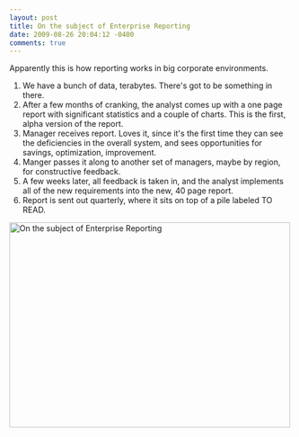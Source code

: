 ```yaml
---
layout: post
title: On the subject of Enterprise Reporting
date: 2009-08-26 20:04:12 -0400
comments: true
---
```


Apparently this is how reporting works in big corporate environments.

1. We have a bunch of data, terabytes. There's got to be something in there.
2. After a few months of cranking, the analyst comes up with a one page report with significant statistics and a couple of charts. This is the first, alpha version of the report.
3. Manager receives report. Loves it, since it's the first time they can see the deficiencies in the overall system, and sees opportunities for savings, optimization, improvement.
4. Manger passes it along to another set of managers, maybe by region, for constructive feedback. 
5. A few weeks later, all feedback is taken in, and the analyst implements all of the new requirements into the new, 40 page report.
6. Report is sent out quarterly, where it sits on top of a pile labeled TO READ.

<img src="http://farm3.static.flickr.com/2604/3859340277_0bae706b4a.jpg" width="500" height="365" alt="On the subject of Enterprise Reporting" />
